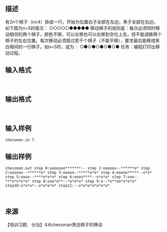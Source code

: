 ## 描述

有2n个棋子（n≥4）排成一行，开始为位置白子全部在左边，黑子全部在右边，如下图为n=5的情况： ○○○○○●●●●● 移动棋子的规则是：每次必须同时移动相邻的两个棋子，颜色不限，可以左移也可以右移到空位上去，但不能调换两个棋子的左右位置。每次移动必须跳过若干个棋子（不能平移），要求最后能移成黑白相间的一行棋子。如n=5时，成为： ○●○●○●○●○● 任务：编程打印出移动过程。

## 输入格式

 

## 输出格式

 

## 输入样例

```plaintext
chessman.in 7 
```

## 输出样例

```plaintext
chessman.out step 0:ooooooo*******-- step 1:oooooo--******o* step 2:oooooo--******o* step 3:ooooo--*****o*o* step 4:ooooo*****--o*o* step 5:oooo--****o*o*o* step 6:oooo****--o*o*o* step 7:ooo--***o*o*o*o* step 8:ooo*o**--*o*o*o* step 9:o--*o**oo*o*o*o* step10:o*o*o*--o*o*o*o* step11:--o*o*o*o*o*o*o* 
```



 

## 来源

【培训习题．分治】4.6chessman黑白棋子的移动

